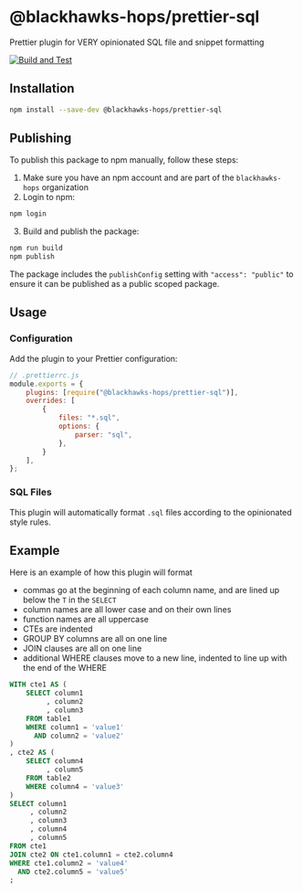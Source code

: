 # @blackhawks-hops/prettier-sql

Prettier plugin for VERY opinionated SQL file and snippet formatting

[![Build and Test](https://github.com/blackhawks-hops/prettier-sql/actions/workflows/test.yml/badge.svg)](https://github.com/blackhawks-hops/prettier-sql/actions/workflows/test.yml)

## Installation

```bash
npm install --save-dev @blackhawks-hops/prettier-sql
```

## Publishing

To publish this package to npm manually, follow these steps:

1. Make sure you have an npm account and are part of the `blackhawks-hops` organization
2. Login to npm:

```bash
npm login
```

3. Build and publish the package:

```bash
npm run build
npm publish
```

The package includes the `publishConfig` setting with `"access": "public"` to ensure it can be published as a public scoped package.

## Usage

### Configuration

Add the plugin to your Prettier configuration:

```js
// .prettierrc.js
module.exports = {
    plugins: [require("@blackhawks-hops/prettier-sql")],
    overrides: [
        {
            files: "*.sql",
            options: {
                parser: "sql",
            },
        }
    ],
};
```

### SQL Files

This plugin will automatically format `.sql` files according to the opinionated style rules.

## Example

Here is an example of how this plugin will format

-   commas go at the beginning of each column name, and are lined up below the `T` in the `SELECT`
-   column names are all lower case and on their own lines
-   function names are all uppercase
-   CTEs are indented
-   GROUP BY columns are all on one line
-   JOIN clauses are all on one line
-   additional WHERE clauses move to a new line, indented to line up with the end of the WHERE

```sql
WITH cte1 AS (
    SELECT column1
         , column2
         , column3
    FROM table1
    WHERE column1 = 'value1'
      AND column2 = 'value2'
)
, cte2 AS (
    SELECT column4
         , column5
    FROM table2
    WHERE column4 = 'value3'
)
SELECT column1
     , column2
     , column3
     , column4
     , column5
FROM cte1
JOIN cte2 ON cte1.column1 = cte2.column4
WHERE cte1.column2 = 'value4'
  AND cte2.column5 = 'value5'
;
```
